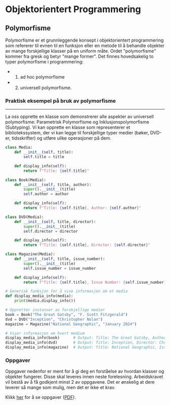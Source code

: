 # Objektorientert Programmering

## Polymorfisme

Polymorfisme er et grunnleggende konsept i objektorientert programmering som refererer til evnen til en funksjon eller en metode til å behandle objekter av mange forskjellige klasser på en uniform måte. Ordet "polymorfisme" kommer fra gresk og betyr "mange former". Det finnes hovedsakelig to typer polymorfisme i programmering:

- 1. ad hoc polymorfisme
- 2. universell polymorfisme.

### Praktisk eksempel på bruk av polymorfisme

___
La oss opprette en klasse som demonstrerer alle aspekter av universell polymorfisme: Parametrisk Polymorfisme og Inklusjonspolymorfisme (Subtyping). Vi kan opprette en klasse som representerer et bibliotekssystem, der vi kan legge til forskjellige typer medier (bøker, DVD-er, tidsskrifter) og utføre ulike operasjoner på dem.

```python
class Media:
    def __init__(self, title):
        self.title = title

    def display_info(self):
        return f"Title: {self.title}"

class Book(Media):
    def __init__(self, title, author):
        super().__init__(title)
        self.author = author

    def display_info(self):
        return f"Title: {self.title}, Author: {self.author}"

class DVD(Media):
    def __init__(self, title, director):
        super().__init__(title)
        self.director = director

    def display_info(self):
        return f"Title: {self.title}, Director: {self.director}"

class Magazine(Media):
    def __init__(self, title, issue_number):
        super().__init__(title)
        self.issue_number = issue_number

    def display_info(self):
        return f"Title: {self.title}, Issue Number: {self.issue_number}"

# Generisk funksjon for å vise informasjon om et media
def display_media_info(media):
    print(media.display_info())

# Oppretter instanser av forskjellige medier
book = Book("The Great Gatsby", "F. Scott Fitzgerald")
dvd = DVD("Inception", "Christopher Nolan")
magazine = Magazine("National Geographic", "January 2024")

# Viser informasjon om hvert medium
display_media_info(book)      # Output: Title: The Great Gatsby, Author: F. Scott Fitzgerald
display_media_info(dvd)       # Output: Title: Inception, Director: Christopher Nolan
display_media_info(magazine)  # Output: Title: National Geographic, Issue Number: January 2024
```

### Oppgaver

Oppgaver nedenfor er ment for å gi deg en forståelse av hvordan klasser og objekter fungerer. Disse skal leveres innen neste forelesning. Arbeidskravet vil bestå av å få godkjent minst 2 av oppgavene. Det er ønskelig at dere leverer så mange som mulig, men det er ikke et krav.

Klikk [her](oppgaver/oppgaver.md) for å se oppgaver ([PDF](oppgaver/oppgaver.pdf)).
